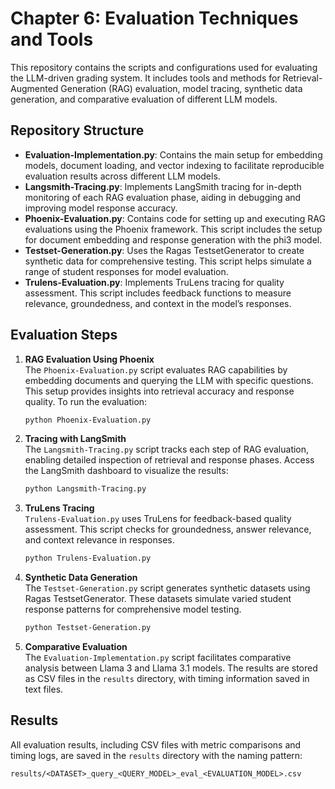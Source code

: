 # Chapter 6: Evaluation Techniques and Tools

This repository contains the scripts and configurations used for evaluating the LLM-driven grading system. It includes tools and methods for Retrieval-Augmented Generation (RAG) evaluation, model tracing, synthetic data generation, and comparative evaluation of different LLM models.

## Repository Structure

- **Evaluation-Implementation.py**: Contains the main setup for embedding models, document loading, and vector indexing to facilitate reproducible evaluation results across different LLM models.
- **Langsmith-Tracing.py**: Implements LangSmith tracing for in-depth monitoring of each RAG evaluation phase, aiding in debugging and improving model response accuracy.
- **Phoenix-Evaluation.py**: Contains code for setting up and executing RAG evaluations using the Phoenix framework. This script includes the setup for document embedding and response generation with the phi3 model.
- **Testset-Generation.py**: Uses the Ragas TestsetGenerator to create synthetic data for comprehensive testing. This script helps simulate a range of student responses for model evaluation.
- **Trulens-Evaluation.py**: Implements TruLens tracing for quality assessment. This script includes feedback functions to measure relevance, groundedness, and context in the model’s responses.

## Evaluation Steps

1. **RAG Evaluation Using Phoenix**  
   The `Phoenix-Evaluation.py` script evaluates RAG capabilities by embedding documents and querying the LLM with specific questions. This setup provides insights into retrieval accuracy and response quality. To run the evaluation:
   ```bash
   python Phoenix-Evaluation.py
   ```

2. **Tracing with LangSmith**  
   The `Langsmith-Tracing.py` script tracks each step of RAG evaluation, enabling detailed inspection of retrieval and response phases. Access the LangSmith dashboard to visualize the results:
   ```bash
   python Langsmith-Tracing.py
   ```

3. **TruLens Tracing**  
   `Trulens-Evaluation.py` uses TruLens for feedback-based quality assessment. This script checks for groundedness, answer relevance, and context relevance in responses.
   ```bash
   python Trulens-Evaluation.py
   ```

4. **Synthetic Data Generation**  
   The `Testset-Generation.py` script generates synthetic datasets using Ragas TestsetGenerator. These datasets simulate varied student response patterns for comprehensive model testing.
   ```bash
   python Testset-Generation.py
   ```

5. **Comparative Evaluation**  
   The `Evaluation-Implementation.py` script facilitates comparative analysis between Llama 3 and Llama 3.1 models. The results are stored as CSV files in the `results` directory, with timing information saved in text files.

## Results

All evaluation results, including CSV files with metric comparisons and timing logs, are saved in the `results` directory with the naming pattern:
```plaintext
results/<DATASET>_query_<QUERY_MODEL>_eval_<EVALUATION_MODEL>.csv
```

